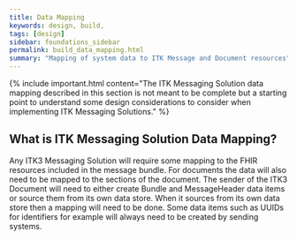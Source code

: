```yaml
---
title: Data Mapping
keywords: design, build,
tags: [design]
sidebar: foundations_sidebar
permalink: build_data_mapping.html
summary: "Mapping of system data to ITK Message and Document resources"
---
```


{% include important.html content="The ITK Messaging Solution data mapping described in this section is not meant to be complete but a starting point to understand some design considerations to consider when implementing ITK Messaging Solutions." %}

## What is ITK Messaging Solution Data Mapping? ##


Any ITK3 Messaging Solution will require some mapping to the FHIR resources included in the message bundle. For documents the data will also need to be mapped to the sections of the document. 
The sender of the ITK3 Document will need to either create Bundle and MessageHeader data items or source  them from its own data store. When it sources from its own data store then a mapping will need to be done. Some data items such as UUIDs for identifiers for example will always need to be created by sending systems. 




